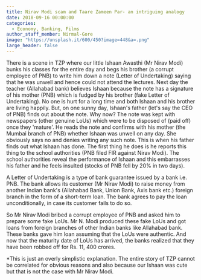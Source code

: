 ```yaml
---
title: Nirav Modi scam and Taare Zameen Par- an intriguing analogy
date: 2018-09-16 00:00:00
categories:
  - Economy, Banking, Films
author_staff_member: Nirmal-Gore
image: "https://unsplash.it/600/450?image=448&a=.png"
large_header: false
---
```


There is a scene in TZP where our little Ishaan Awasthi (Mr Nirav Modi) bunks his classes for the entire day and begs his brother (a corrupt employee of PNB) to write him down a note (Letter of Undertaking) saying that he was unwell and hence could not attend the lectures. Next day the teacher (Allahabad bank) believes Ishaan because the note has a signature of his mother (PNB) which is fudged by his brother (fake Letter of Undertaking). No one is hurt for a long time and both Ishaan and his brother are living happily. But, on one sunny day, Ishaan's father (let's say the CEO of PNB) finds out about the note. Why now? The note was kept with newspapers (other genuine LoUs) which were to be disposed of (paid off) once they 'mature'. He reads the note and confirms with his mother (the Mumbai branch of PNB) whether Ishaan was unwell on any day. She obviously says no and denies writing any such note. This is when his father finds out what Ishaan has done. The first thing he does is he reports this thing to the school authorities (PNB filed FIR against Nirav Modi). The school authorities reveal the performance of Ishaan and this embarrasses his father and he feels insulted (stocks of PNB fell by 20% in two days).

A Letter of Undertaking is a type of bank guarantee issued by a bank i.e. PNB. The bank allows its customer (Mr Nirav Modi) to raise money from another Indian bank's (Allahabad Bank, Union Bank, Axis bank etc.) foreign branch in the form of a short-term loan. The bank agrees to pay the loan unconditionally, in case its customer fails to do so.

So Mr Nirav Modi bribed a corrupt employee of PNB and asked him to prepare some fake LoUs. Mr N. Modi produced these fake LoUs and got loans from foreign branches of other Indian banks like Allahabad bank. These banks gave him loan assuming that the LoUs were authentic. And now that the maturity date of LoUs has arrived, the banks realized that they have been robbed off for Rs. 11, 400 crores.

*This is just an overly simplistic explanation. The entire story of TZP cannot be correlated for obvious reasons and also because our Ishaan was cute but that is not the case with Mr Nirav Modi.
